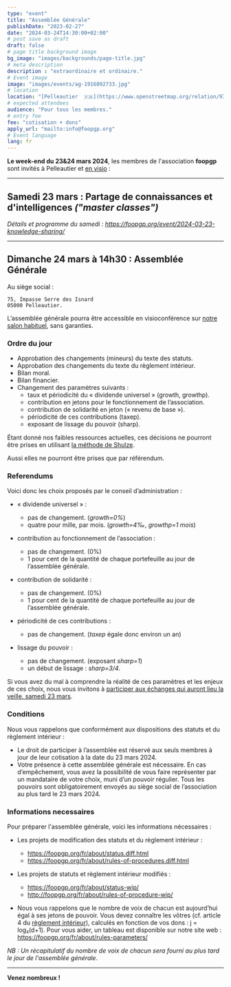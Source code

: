 ```yaml
---
type: "event"
title: "Assemblée Générale"
publishDate: "2023-02-27"
date: "2024-03-24T14:30:00+02:00"
# post save as draft
draft: false
# page title background image
bg_image: "images/backgrounds/page-title.jpg"
# meta description
description : "extraordinaire et ordinaire."
# Event image
image: "images/events/ag-1916092733.jpg"
# location
location: "[Pelleautier  🇫🇷](https://www.openstreetmap.org/relation/971979)"
# expected attendees
audience: "Pour tous les membres."
# entry fee
fee: "cotisation + dons"
apply_url: "mailto:info@foopgp.org"
# Event language
lang: fr
---
```


**Le week-end du 23&24 mars 2024**, les membres de l'association **foopgp** sont invités à Pelleautier et [en visio](https://meet.jit.si/foopgp) :

---

## **Samedi 23 mars** : Partage de connaissances et d'intelligences *("master classes")*

*Détails et programme du samedi :
https://foopgp.org/event/2024-03-23-knowledge-sharing/*

---

## **Dimanche 24 mars à 14h30** : Assemblée Générale

Au siège social :
```
75, Impasse Serre des Isnard
05000 Pelleautier.
```

L’assemblée générale pourra être accessible en visioconférence sur [notre salon habituel](https://meet.jit.si/foopgp), sans garanties.

### Ordre du jour

* Approbation des changements (mineurs) du texte des statuts.
* Approbation des changements du texte du règlement intérieur.
* Bilan moral.
* Bilan financier.
* Changement des paramètres suivants :
  * taux et périodicité du « dividende universel » (growth, growthp).
  * contribution en jetons pour le fonctionnement de l’association.
  * contribution de solidarité en jeton (« revenu de base »).
  * périodicité de ces contributions (taxep).
  * exposant de lissage du pouvoir (sharp).

Étant donné nos faibles ressources actuelles, ces décisions ne pourront être prises en utilisant [la méthode de Shulze](https://fr.wikipedia.org/wiki/M%C3%A9thode_de_Schulze).

Aussi elles ne pourront être prises que par référendum.

### Referendums

Voici donc les choix proposés par le conseil d’administration :

* « dividende universel » :
   * pas de changement. (*growth=0%*)
   * quatre pour mille, par mois. (*growth=4‰*, *growthp=1 mois*)

* contribution au fonctionnement de l’association :
   * pas de changement. (0%)
   * 1 pour cent de la quantité de chaque portefeuille au jour de l’assemblée générale.

* contribution de solidarité :
   * pas de changement. (0%)
   * 1 pour cent de la quantité de chaque portefeuille au jour de l’assemblée générale.

* périodicité de ces contributions :
   * pas de changement. (*taxep* égale donc environ un an)

* lissage du pouvoir :
   * pas de changement. (exposant *sharp=1*)
   * un début de lissage : *sharp=3/4*.


Si vous avez du mal à comprendre la réalité de ces paramètres et les enjeux de ces choix, nous vous invitons à [participer aux échanges qui auront lieu la veille, samedi 23 mars](https://foopgp.org/event/2024-03-23-knowledge-sharing/).

### Conditions

Nous vous rappelons que conformément aux dispositions des statuts et du règlement intérieur :
* Le droit de participer à l’assemblée est réservé aux seuls membres à jour de leur cotisation à la date du 23 mars 2024.
* Votre présence à cette assemblée générale est nécessaire. En cas d’empêchement, vous avez la possibilité de vous faire représenter par un mandataire de votre choix, muni d’un pouvoir régulier. Tous les pouvoirs sont obligatoirement envoyés au siège social de l’association au plus tard le 23 mars 2024.

### Informations necessaires

Pour préparer l'assemblée générale, voici les informations nécessaires :

* Les projets de modification des statuts et du règlement intérieur :
   * https://foopgp.org/fr/about/status.diff.html
   * https://foopgp.org/fr/about/rules-of-procedures.diff.html

* Les projets de statuts et règlement intérieur modifiés :
   * https://foopgp.org/fr/about/status-wip/
   * http://foopgp.org/fr/about/rules-of-procedure-wip/

* Nous vous rappelons que le nombre de voix de chacun est aujourd’hui égal à ses jetons de pouvoir. Vous devez connaître les vôtres (cf. article 4 du [règlement intérieur](http://foopgp.org/fr/about/rules-of-procedure-wip/)), calculés en fonction de vos dons : j = log₂(d+1). Pour vous aider, un tableau est disponible sur notre site web : https://foopgp.org/fr/about/rules-parameters/


*NB : Un récapitulatif du nombre de voix de chacun sera fourni au plus tard le jour
de l'assemblée générale*.

---

**Venez nombreux !**


